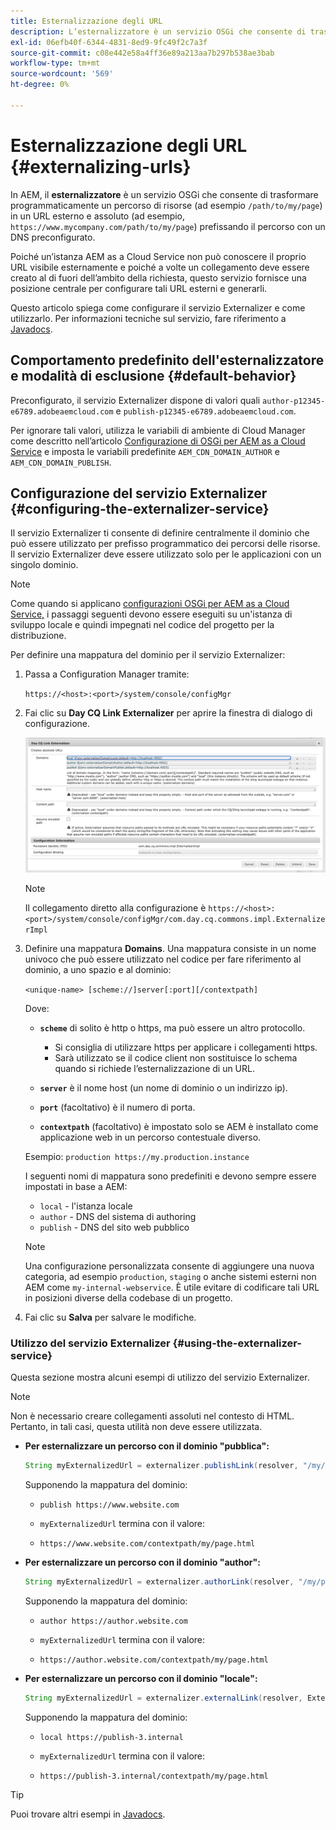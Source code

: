 ```yaml
---
title: Esternalizzazione degli URL
description: L’esternalizzatore è un servizio OSGi che consente di trasformare programmaticamente un percorso di risorsa in un URL esterno e assoluto.
exl-id: 06efb40f-6344-4831-8ed9-9fc49f2c7a3f
source-git-commit: c08e442e58a4ff36e89a213aa7b297b538ae3bab
workflow-type: tm+mt
source-wordcount: '569'
ht-degree: 0%

---
```


# Esternalizzazione degli URL {#externalizing-urls}

In AEM, il **esternalizzatore** è un servizio OSGi che consente di trasformare programmaticamente un percorso di risorse (ad esempio `/path/to/my/page`) in un URL esterno e assoluto (ad esempio, `https://www.mycompany.com/path/to/my/page`) prefissando il percorso con un DNS preconfigurato.

Poiché un’istanza AEM as a Cloud Service non può conoscere il proprio URL visibile esternamente e poiché a volte un collegamento deve essere creato al di fuori dell’ambito della richiesta, questo servizio fornisce una posizione centrale per configurare tali URL esterni e generarli.

Questo articolo spiega come configurare il servizio Externalizer e come utilizzarlo. Per informazioni tecniche sul servizio, fare riferimento a [Javadocs](https://www.adobe.io/experience-manager/reference-materials/cloud-service/javadoc/com/day/cq/commons/Externalizer.html).

## Comportamento predefinito dell&#39;esternalizzatore e modalità di esclusione {#default-behavior}

Preconfigurato, il servizio Externalizer dispone di valori quali `author-p12345-e6789.adobeaemcloud.com` e `publish-p12345-e6789.adobeaemcloud.com`.

Per ignorare tali valori, utilizza le variabili di ambiente di Cloud Manager come descritto nell’articolo [Configurazione di OSGi per AEM as a Cloud Service](/help/implementing/deploying/configuring-osgi.md#cloud-manager-api-format-for-setting-properties) e imposta le variabili predefinite `AEM_CDN_DOMAIN_AUTHOR` e `AEM_CDN_DOMAIN_PUBLISH`.

## Configurazione del servizio Externalizer {#configuring-the-externalizer-service}

Il servizio Externalizer ti consente di definire centralmente il dominio che può essere utilizzato per prefisso programmatico dei percorsi delle risorse. Il servizio Externalizer deve essere utilizzato solo per le applicazioni con un singolo dominio.

>[!NOTE]
>
>Come quando si applicano [configurazioni OSGi per AEM as a Cloud Service,](/help/implementing/deploying/overview.md#osgi-configuration) i passaggi seguenti devono essere eseguiti su un&#39;istanza di sviluppo locale e quindi impegnati nel codice del progetto per la distribuzione.

Per definire una mappatura del dominio per il servizio Externalizer:

1. Passa a Configuration Manager tramite:

   `https://<host>:<port>/system/console/configMgr`

1. Fai clic su **Day CQ Link Externalizer** per aprire la finestra di dialogo di configurazione.

   ![Configurazione OSGi dell’esternalizzatore](./assets/externalizer-osgi.png)

   >[!NOTE]
   >
   >Il collegamento diretto alla configurazione è `https://<host>:<port>/system/console/configMgr/com.day.cq.commons.impl.ExternalizerImpl`

1. Definire una mappatura **Domains**. Una mappatura consiste in un nome univoco che può essere utilizzato nel codice per fare riferimento al dominio, a uno spazio e al dominio:

   `<unique-name> [scheme://]server[:port][/contextpath]`

   Dove:

   * **`scheme`** di solito è http o https, ma può essere un altro protocollo.

      * Si consiglia di utilizzare https per applicare i collegamenti https.
      * Sarà utilizzato se il codice client non sostituisce lo schema quando si richiede l’esternalizzazione di un URL.
   * **`server`** è il nome host (un nome di dominio o un indirizzo ip).
   * **`port`** (facoltativo) è il numero di porta.
   * **`contextpath`** (facoltativo) è impostato solo se AEM è installato come applicazione web in un percorso contestuale diverso.

   Esempio: `production https://my.production.instance`

   I seguenti nomi di mappatura sono predefiniti e devono sempre essere impostati in base a AEM:

   * `local` - l&#39;istanza locale
   * `author` - DNS del sistema di authoring
   * `publish` - DNS del sito web pubblico

   >[!NOTE]
   >
   >Una configurazione personalizzata consente di aggiungere una nuova categoria, ad esempio `production`, `staging` o anche sistemi esterni non AEM come `my-internal-webservice`. È utile evitare di codificare tali URL in posizioni diverse della codebase di un progetto.

1. Fai clic su **Salva** per salvare le modifiche.

### Utilizzo del servizio Externalizer {#using-the-externalizer-service}

Questa sezione mostra alcuni esempi di utilizzo del servizio Externalizer.

>[!NOTE]
>
>Non è necessario creare collegamenti assoluti nel contesto di HTML. Pertanto, in tali casi, questa utilità non deve essere utilizzata.

* **Per esternalizzare un percorso con il dominio &quot;pubblica&quot;:**

   ```java
   String myExternalizedUrl = externalizer.publishLink(resolver, "/my/page") + ".html";
   ```

   Supponendo la mappatura del dominio:

   * `publish https://www.website.com`

   * `myExternalizedUrl` termina con il valore:

   * `https://www.website.com/contextpath/my/page.html`

* **Per esternalizzare un percorso con il dominio &quot;author&quot;:**

   ```java
   String myExternalizedUrl = externalizer.authorLink(resolver, "/my/page") + ".html";
   ```

   Supponendo la mappatura del dominio:

   * `author https://author.website.com`

   * `myExternalizedUrl` termina con il valore:

   * `https://author.website.com/contextpath/my/page.html`

* **Per esternalizzare un percorso con il dominio &quot;locale&quot;:**

   ```java
   String myExternalizedUrl = externalizer.externalLink(resolver, Externalizer.LOCAL, "/my/page") + ".html";
   ```

   Supponendo la mappatura del dominio:

   * `local https://publish-3.internal`

   * `myExternalizedUrl` termina con il valore:

   * `https://publish-3.internal/contextpath/my/page.html`

>[!TIP]
>
>Puoi trovare altri esempi in [Javadocs](https://www.adobe.io/experience-manager/reference-materials/cloud-service/javadoc/com/day/cq/commons/Externalizer.html).
